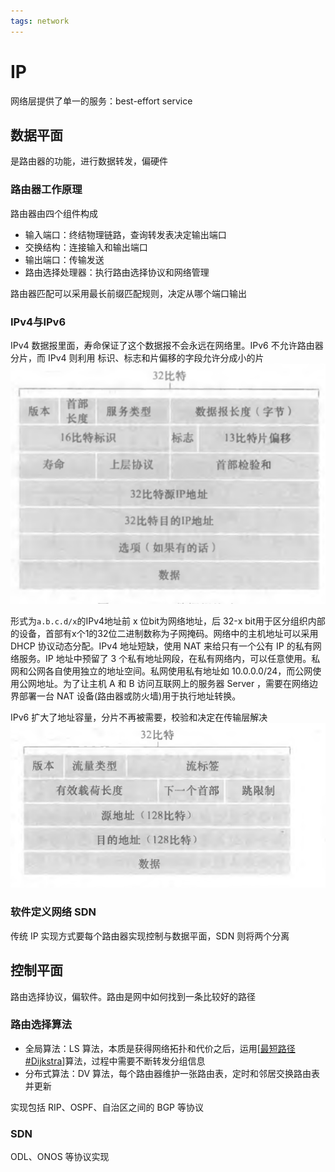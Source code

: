 ```yaml
---
tags: network
---
```

# IP

网络层提供了单一的服务：best-effort service

## 数据平面

是路由器的功能，进行数据转发，偏硬件

### 路由器工作原理

路由器由四个组件构成

- 输入端口：终结物理链路，查询转发表决定输出端口
- 交换结构：连接输入和输出端口
- 输出端口：传输发送
- 路由选择处理器：执行路由选择协议和网络管理

路由器匹配可以采用最长前缀匹配规则，决定从哪个端口输出

### IPv4与IPv6

IPv4 数据报里面，寿命保证了这个数据报不会永远在网络里。IPv6 不允许路由器分片，而 IPv4 则利用 标识、标志和片偏移的字段允许分成小的片
![IPv4 datagram](../../../attachments/ipv4.png)

形式为`a.b.c.d/x`的IPv4地址前 x 位bit为网络地址，后 32-x bit用于区分组织内部的设备，首部有x个1的32位二进制数称为子网掩码。网络中的主机地址可以采用 DHCP 协议动态分配。IPv4 地址短缺，使用 NAT 来给只有一个公有 IP 的私有网络服务。IP 地址中预留了 3 个私有地址网段，在私有网络内，可以任意使用。私网和公网各自使用独立的地址空间。私网使用私有地址如 10.0.0.0/24，而公网使用公网地址。为了让主机 A 和 B 访问互联网上的服务器 Server ，需要在网络边界部署一台 NAT 设备(路由器或防火墙)用于执行地址转换。

IPv6 扩大了地址容量，分片不再被需要，校验和决定在传输层解决
![IPv6 datagram](../../../attachments/ipv6.png)

### 软件定义网络 SDN

传统 IP 实现方式要每个路由器实现控制与数据平面，SDN 则将两个分离

## 控制平面

路由选择协议，偏软件。路由是网中如何找到一条比较好的路径

### 路由选择算法

- 全局算法：LS 算法，本质是获得网络拓扑和代价之后，运用[[最短路径#Dijkstra]]算法，过程中需要不断转发分组信息
- 分布式算法：DV 算法，每个路由器维护一张路由表，定时和邻居交换路由表并更新

实现包括 RIP、OSPF、自治区之间的 BGP 等协议

### SDN

ODL、ONOS 等协议实现

[//begin]: # "Autogenerated link references for markdown compatibility"
[最短路径#Dijkstra]: ../../algorithm/algorithms/最短路径.md "最短路径"
[//end]: # "Autogenerated link references"
